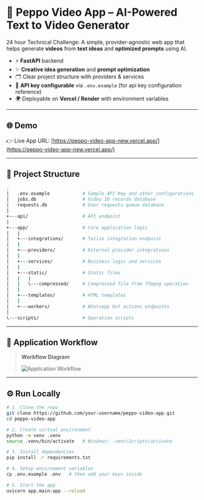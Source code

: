 # 🎥 Peppo Video App – AI-Powered Text to Video Generator

24 hour Technical Challenge: A simple, provider-agnostic web app that helps generate **videos** from **text ideas** and **optimized prompts** using AI.  

- ⚡ **FastAPI** backend  
- ✨ **Creative idea generation** and **prompt optimization**  
- 🗂️ Clear project structure with providers & services  
- 🔑 **API key configurable** via `.env.example` (for api key configuration reference)  
- 🌍 Deployable on **Vercel / Render** with environment variables  

---

## 🌐 Demo
👉 Live App URL: [https://peppo-video-app-new.vercel.app/](https://peppo-video-app-new.vercel.app/)

---

## 📂 Project Structure

```bash
.
|   .env.example            # Sample API Key and other configurations
|   jobs.db                 # Video ID records database
|   requests.db             # User requests queue database
|   
+---api/                    # API endpoint
|       
+---app/                    # Core application logic
|   |   
|   +---integrations/       # Twilio integration endpoint
|   |           
|   +---providers/          # External provider integrations 
|   |           
|   +---services/           # Business logic and services
|   |           
|   +---static/             # Static files
|   |   |   
|   |   \---compressed/     # Compressed file from ffmpeg operation   
|   |           
|   +---templates/          # HTML templates
|   |       
|   +---workers/            # Whatsapp bot actions endpoints
|           
\---scripts/                # Operation scripts
```

---

## 🧭 Application Workflow

> **Workflow Diagram**
>
> ![Application Workflow](workflow.png)

---

## ⚙️ Run Locally

```bash
# 1. Clone the repo
git clone https://github.com/your-username/peppo-video-app.git
cd peppo-video-app

# 2. Create virtual environment
python -m venv .venv
source .venv/bin/activate   # Windows: .venv\Scripts\activate

# 3. Install dependencies
pip install -r requirements.txt

# 4. Setup environment variables
cp .env.example .env   # then add your keys inside

# 5. Start the app
uvicorn app.main:app --reload
```
